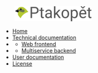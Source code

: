 <!-- docs/_sidebar.md -->
<img src='https://raw.githubusercontent.com/zouharvi/ptakopet/master/meta/logo/logo.svg?sanitize=true' style='margin-left: 30px; width: 200px;'>

* [Home](/)
* [Technical documentation](tech.md "Technical documentation for Ptakopět")
* * [Web frontend](web.md "Web frontend")
* * [Multiservice backend](backend.md "Multiservice backend")
* [User documentation](user.md "User documentation for Ptakopět")
* [License](license.md "License")
